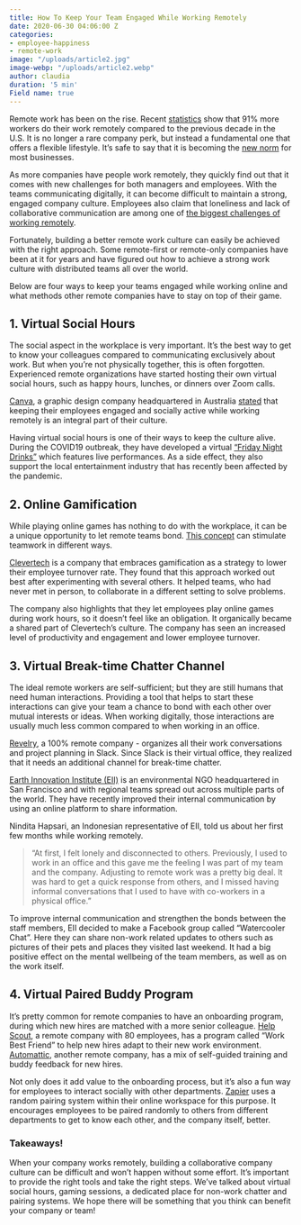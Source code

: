 ```yaml
---
title: How To Keep Your Team Engaged While Working Remotely
date: 2020-06-30 04:06:00 Z
categories:
- employee-happiness
- remote-work
image: "/uploads/article2.jpg"
image-webp: "/uploads/article2.webp"
author: claudia
duration: '5 min'
Field name: true
---
```


Remote work has been on the rise. Recent [statistics](https://www.flexjobs.com/blog/post/remote-work-statistics/) show that 91% more workers do their work remotely compared to the previous decade in the U.S. It is no longer a rare company perk, but instead a fundamental one that offers a flexible lifestyle. It’s safe to say that it is becoming the [new norm](https://remote.co/proof-remote-work-becoming-norm/) for most businesses.

<!--more-->

As more companies have people work remotely, they quickly find out that it comes with new challenges for both managers and employees. With the teams communicating digitally, it can become difficult to maintain a strong, engaged company culture. Employees also claim that loneliness and lack of collaborative communication are among one of [the biggest challenges of working remotely](https://buffer.com/state-of-remote-work-2019).

Fortunately, building a better remote work culture can easily be achieved with the right approach. Some remote-first or remote-only companies have been at it for years and have figured out how to achieve a strong work culture with distributed teams all over the world.

Below are four ways to keep your teams engaged while working online and what methods other remote companies have to stay on top of their game.

## 1. Virtual Social Hours

The social aspect in the workplace is very important. It’s the best way to get to know your colleagues compared to communicating exclusively about work. But when you’re not physically together, this is often forgotten. Experienced remote organizations have started hosting their own virtual social hours, such as happy hours, lunches, or dinners over Zoom calls.

[Canva](https://www.linkedin.com/company/canva/?originalSubdomain=au), a graphic design company headquartered in Australia [stated](https://medium.com/canva/how-were-maintaining-canva-s-culture-remotely-d0a9fb25dd4d) that keeping their employees engaged and socially active while working remotely is an integral part of their culture.

Having virtual social hours is one of their ways to keep the culture alive. During the COVID19 outbreak, they have developed a virtual [“Friday Night Drinks”](https://medium.com/canva/how-were-maintaining-canva-s-culture-remotely-d0a9fb25dd4d) which features live performances. As a side effect, they also support the local entertainment industry that has recently been affected by the pandemic.

##  2. Online Gamification

While playing online games has nothing to do with the workplace, it can be a unique opportunity to let remote teams bond. [This concept](https://hbr.org/2019/02/ideas-for-helping-remote-colleagues-bond) can stimulate teamwork in different ways.


[Clevertech](https://hbr.org/2019/02/ideas-for-helping-remote-colleagues-bond) is a company that embraces gamification as a strategy to lower their employee turnover rate. They found that this approach worked out best after experimenting with several others. It helped teams, who had never met in person, to collaborate in a different setting to solve problems.

The company also highlights that they let employees play online games during work hours, so it doesn’t feel like an obligation. It organically became a shared part of Clevertech’s culture. The company has seen an increased level of productivity and engagement and lower employee turnover.

##  3. Virtual Break-time Chatter Channel

The ideal remote workers are self-sufficient; but they are still humans that need human interactions. Providing a tool that helps to start these interactions can give your team a chance to bond with each other over mutual interests or ideas. When working digitally, those interactions are usually much less common compared to when working in an office.

[Revelry](https://revelry.co/watercooler-channel/), a 100% remote company - organizes all their work conversations and project planning in Slack. Since Slack is their virtual office, they realized that it needs an additional channel for break-time chatter.

[Earth Innovation Institute (EII)](https://www.linkedin.com/company/earth-innovation-institute/) is an environmental NGO headquartered in San Francisco and with regional teams spread out across multiple parts of the world. They have recently improved their internal communication by using an online platform to share information.

Nindita Hapsari, an Indonesian representative of EII, told us about her first few months while working remotely.

> “At first, I felt lonely and disconnected to others. Previously, I used to work in an office and this gave me the feeling I was part of my team and the company. Adjusting to remote work was a pretty big deal. It was hard to get a quick response from others, and I missed having informal conversations that I used to have with co-workers in a physical office.”

To improve internal communication and strengthen the bonds between the staff members, EII decided to make a Facebook group called “Watercooler Chat”. Here they can share non-work related updates to others such as pictures of their pets and places they visited last weekend. It had a big positive effect on the mental wellbeing of the team members, as well as on the work itself.

##  4. Virtual Paired Buddy Program

It’s pretty common for remote companies to have an onboarding program, during which new hires are matched with a more senior colleague. [Help Scout](https://www.helpscout.com/blog/employee-onboarding/), a remote company with 80 employees, has a program called “Work Best Friend” to help new hires adapt to their new work environment. [Automattic](https://automattic.com/), another remote company, has a mix of self-guided training and buddy feedback for new hires.

Not only does it add value to the onboarding process, but it’s also a fun way for employees to interact socially with other departments. [Zapier](https://zapier.com/learn/remote-work/how-build-culture-remote-team/) uses a random pairing system within their online workspace for this purpose. It encourages employees to be paired randomly to others from different departments to get to know each other, and the company itself, better.

###  Takeaways!

When your company works remotely, building a collaborative company culture can be difficult and won’t happen without some effort. It’s important to provide the right tools and take the right steps. We’ve talked about virtual social hours, gaming sessions, a dedicated place for non-work chatter and pairing systems. We hope there will be something that you think can benefit your company or team!
